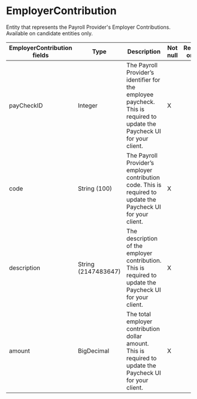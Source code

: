# EmployerContribution

Entity that represents the Payroll Provider's Employer Contributions. Available on candidate entities only.


<table>
    <colgroup>
        <col width="20%" />
        <col width="20%" />
        <col width="20%" />
        <col width="20%" />
        <col width="20%" />
    </colgroup>
    <thead>
        <tr class="header">
            <th>EmployerContribution fields</th>
            <th>Type</th>
            <th>Description</th>
            <th>Not null</th>
            <th>Read-only</th>
        </tr>
    </thead>
    <tbody>
        <tr class="even">
            <td>payCheckID</td>
            <td>Integer</td>
            <td>The Payroll Provider’s identifier for the employee paycheck. This is required to update the Paycheck UI for your client.</td>
            <td>X</td>
            <td></td>
        </tr>
        <tr class="odd">
            <td>code</td>
            <td>String (100)</td>
            <td>The Payroll Provider’s employer contribution code. This is required to update the Paycheck UI for your client.</td>
            <td>X</td>
            <td></td>
        </tr>
        <tr class="even">
            <td>description</td>
            <td>String (2147483647)</td>
            <td>The description of the employer contribution. This is required to update the Paycheck UI for your client.</td>
            <td>X</td>
            <td></td>
        </tr>
        <tr class="odd">
            <td>amount</td>
            <td>BigDecimal</td>
            <td>The total employer contribution dollar amount. This is required to update the Paycheck UI for your client.</td>
            <td>X</td>
            <td></td>
        </tr>
    </tbody>
</table>


     
        
